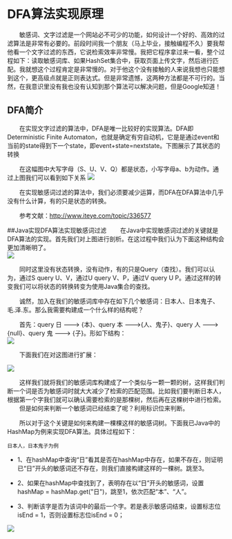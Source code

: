# DFA算法实现原理

&emsp;&emsp;敏感词、文字过滤是一个网站必不可少的功能，如何设计一个好的、高效的过滤算法是非常有必要的。前段时间我一个朋友（马上毕业，接触编程不久）要我帮他看一个文字过滤的东西，它说检索效率非常慢。我把它程序拿过来一看，整个过程如下：读取敏感词库、如果HashSet集合中，获取页面上传文字，然后进行匹配。我就想这个过程肯定是非常慢的。对于他这个没有接触的人来说我想也只能想到这个，更高级点就是正则表达式。但是非常遗憾，这两种方法都是不可行的。当然，在我意识里没有我也没有认知到那个算法可以解决问题，但是Google知道！  

## DFA简介
&emsp;&emsp;在实现文字过滤的算法中，DFA是唯一比较好的实现算法。DFA即Deterministic Finite Automaton，也就是确定有穷自动机，它是是通过event和当前的state得到下一个state，即event+state=nextstate。下图展示了其状态的转换  

&emsp;&emsp;在这幅图中大写字母（S、U、V、Q）都是状态，小写字母a、b为动作。通过上图我们可以看到如下关系
![](https://img-blog.csdn.net/20140525154027187?watermark/2/text/aHR0cDovL2Jsb2cuY3Nkbi5uZXQvY2hlbnNzeQ==/font/5a6L5L2T/fontsize/400/fill/I0JBQkFCMA==/dissolve/70/gravity/SouthEast)  

&emsp;&emsp;在实现敏感词过滤的算法中，我们必须要减少运算，而DFA在DFA算法中几乎没有什么计算，有的只是状态的转换。  

&emsp;&emsp;参考文献：http://www.iteye.com/topic/336577


##Java实现DFA算法实现敏感词过滤
&emsp;&emsp;在Java中实现敏感词过滤的关键就是DFA算法的实现。首先我们对上图进行剖析。在这过程中我们认为下面这种结构会更加清晰明了。  
![](https://img-blog.csdn.net/20140525154009593?watermark/2/text/aHR0cDovL2Jsb2cuY3Nkbi5uZXQvY2hlbnNzeQ==/font/5a6L5L2T/fontsize/400/fill/I0JBQkFCMA==/dissolve/70/gravity/SouthEast)  

&emsp;&emsp;同时这里没有状态转换，没有动作，有的只是Query（查找）。我们可以认为，通过S query U、V，通过U query V、P，通过V query U P。通过这样的转变我们可以将状态的转换转变为使用Java集合的查找。  

&emsp;&emsp;诚然，加入在我们的敏感词库中存在如下几个敏感词：日本人、日本鬼子、毛.泽.东。那么我需要构建成一个什么样的结构呢？  

&emsp;&emsp;首先：query 日 ---> {本}、query 本 --->{人、鬼子}、query 人 --->{null}、query 鬼 ---> {子}。形如下结构：  
![](https://img-blog.csdn.net/20140525153956218?watermark/2/text/aHR0cDovL2Jsb2cuY3Nkbi5uZXQvY2hlbnNzeQ==/font/5a6L5L2T/fontsize/400/fill/I0JBQkFCMA==/dissolve/70/gravity/SouthEast)  

&emsp;&emsp;下面我们在对这图进行扩展：  

![](https://img-blog.csdn.net/20140525153938078?watermark/2/text/aHR0cDovL2Jsb2cuY3Nkbi5uZXQvY2hlbnNzeQ==/font/5a6L5L2T/fontsize/400/fill/I0JBQkFCMA==/dissolve/70/gravity/SouthEast)  

&emsp;&emsp;这样我们就将我们的敏感词库构建成了一个类似与一颗一颗的树，这样我们判断一个词是否为敏感词时就大大减少了检索的匹配范围。比如我们要判断日本人，根据第一个字我们就可以确认需要检索的是那棵树，然后再在这棵树中进行检索。  
&emsp;&emsp;但是如何来判断一个敏感词已经结束了呢？利用标识位来判断。  

&emsp;&emsp;所以对于这个关键是如何来构建一棵棵这样的敏感词树。下面我已Java中的HashMap为例来实现DFA算法。具体过程如下：  

`日本人，日本鬼子为例`

- 1、在hashMap中查询“日”看其是否在hashMap中存在，如果不存在，则证明已“日”开头的敏感词还不存在，则我们直接构建这样的一棵树。跳至3。

- 2、如果在hashMap中查找到了，表明存在以“日”开头的敏感词，设置hashMap = hashMap.get("日")，跳至1，依次匹配“本”、“人”。

- 3、判断该字是否为该词中的最后一个字。若是表示敏感词结束，设置标志位isEnd = 1，否则设置标志位isEnd = 0；

![](https://img-blog.csdn.net/20140525153918906?watermark/2/text/aHR0cDovL2Jsb2cuY3Nkbi5uZXQvY2hlbnNzeQ==/font/5a6L5L2T/fontsize/400/fill/I0JBQkFCMA==/dissolve/70/gravity/SouthEast)  
